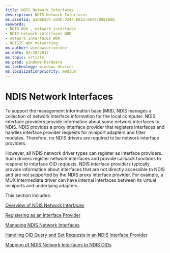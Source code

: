 ```yaml
---
title: NDIS Network Interfaces
description: NDIS Network Interfaces
ms.assetid: a1d062d4-3d4b-4244-b851-667d708810db
keywords:
- NDIS WDK , network interfaces
- NDIS network interfaces WDK
- network interfaces WDK
- NDISIF WDK networking
ms.author: windowsdriverdev
ms.date: 04/20/2017
ms.topic: article
ms.prod: windows-hardware
ms.technology: windows-devices
ms.localizationpriority: medium
---
```


# NDIS Network Interfaces





To support the management information base (MIB), NDIS manages a collection of network interface information for the local computer. NDIS interface providers provide information about some network interfaces to NDIS. NDIS provides a proxy interface provider that registers interfaces and handles interface provider requests for miniport adapters and filter modules. Therefore, no NDIS drivers are required to be network interface providers.

However, all NDIS network driver types can register as interface providers. Such drivers register network interfaces and provide callback functions to respond to interface OID requests. NDIS interface providers typically provide information about interfaces that are not directly accessible to NDIS and are not supported by the NDIS proxy interface provider. For example, a MUX intermediate driver can have internal interfaces between its virtual miniports and underlying adapters.

This section includes:

[Overview of NDIS Network Interfaces](overview-of-ndis-network-interfaces.md)

[Registering as an Interface Provider](registering-as-an-interface-provider.md)

[Managing NDIS Network Interfaces](managing-ndis-network-interfaces.md)

[Handling OID Query and Set Requests in an NDIS Interface Provider](handling-oid-query-and-set-requests-in-an-ndis-interface-provider.md)

[Mapping of NDIS Network Interfaces to NDIS OIDs](mapping-of-ndis-network-interfaces-to-ndis-oids.md)

 

 





